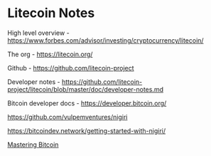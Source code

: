 # Litecoin Notes

High level overview - https://www.forbes.com/advisor/investing/cryptocurrency/litecoin/

The org - https://litecoin.org/

Github - https://github.com/litecoin-project

Developer notes - https://github.com/litecoin-project/litecoin/blob/master/doc/developer-notes.md

Bitcoin developer docs - https://developer.bitcoin.org/

https://github.com/vulpemventures/nigiri

https://bitcoindev.network/getting-started-with-nigiri/

[Mastering Bitcoin](https://github.com/bitcoinbook/bitcoinbook)

